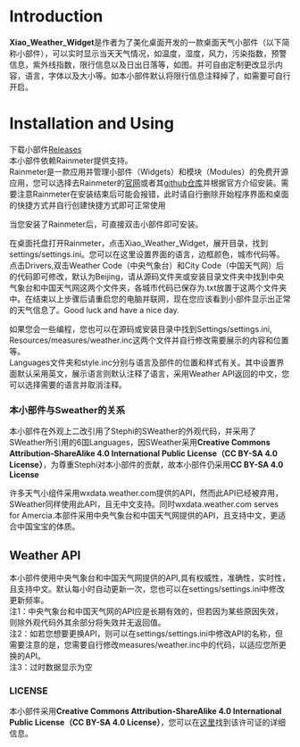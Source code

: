 # Introduction
**Xiao_Weather_Widget**是作者为了美化桌面开发的一款桌面天气小部件（以下简称小部件），可以实时显示当天天气情况，如温度，湿度，风力，污染指数，预警信息，紫外线指数，限行信息以及日出日落等，如图。并可自由定制更改显示内容，语言，字体以及大小等。如本小部件默认将限行信息注释掉了，如需要可自行开启。

#  Installation and Using
下载小部件[Releases](https://github.com/xiaochenthu/Xiao_Weather_Widget/releases)  
本小部件依赖Rainmeter提供支持。  
Rainmeter是一款应用并管理小部件（Widgets）和模块（Modules）的免费开源应用，您可以选择去Rainmeter的[官网](https://rainmeter.net)或者其[github仓库](https://github.com/rainmeter/)并根据官方介绍安装。需要注意Rainmeter在安装结束后可能会报错，此时请自行删除开始程序界面和桌面的快捷方式并自行创建快捷方式即可正常使用

当您安装了Rainmeter后，可直接双击小部件即可安装。

在桌面托盘打开Rainmeter，点击Xiao_Weather_Widget，展开目录，找到settings/settings.ini。您可以在这里设置界面的语言，边框颜色，城市代码等。
点击Drivers,双击Weather Code（中央气象台）和City Code（中国天气网）后的代码即可修改，默认为Beijing，请从源码文件夹或安装目录文件夹中找到中央气象台和中国天气网这两个文件夹，各城市代码已保存为.txt放置于这两个文件夹中。在结束以上步骤后请重启您的电脑并联网，现在您应该看到小部件显示出正常的天气信息了。Good luck and have a nice day.

如果您会一些编程，您也可以在源码或安装目录中找到Settings/settings.ini, Resources/measures/weather.inc这两个文件并自行修改需要展示的内容和位置等。  
Languages文件夹和style.inc分别与语言及部件的位置和样式有关。其中设置界面默认采用英文，展示语言则默认注释了语言，采用Weather API返回的中文，您可以选择需要的语言并取消注释。

### 本小部件与Sweather的关系

本小部件在外观上二改引用了Stephi的SWeather的外观代码，并采用了SWeather所引用的6国Languages，因SWeather采用**Creative Commons Attribution-ShareAlike 4.0 International Public License（CC BY-SA 4.0 License）**，为尊重Stephi对本小部件的贡献，故本小部件仍采用**CC BY-SA 4.0 License**

许多天气小组件采用wxdata.weather.com提供的API，然而此API已经被弃用，SWeather同样使用此API，且无中文支持。同时wxdata.weather.com serves for Amercia.本部件采用中央气象台和中国天气网提供的API，且支持中文，更适合中国宝宝的体质。

## Weather API
本小部件使用中央气象台和中国天气网提供的API,具有权威性，准确性，实时性，且支持中文。默认每小时自动更新一次，您也可以在settings/settings.ini中修改更新频率。  
注1：中央气象台和中国天气网的API应是长期有效的，但若因为某些原因失效，则除外观代码外其余部分将失效并无返回值。  
注2：如若您想要更换API，则可以在settings/settings.ini中修改API的名称，但需要注意的是，您需要自行修改measures/weather.inc中的代码，以适应您所更换的API。  
注3：过时数据显示为空

### LICENSE
本小部件采用**Creative Commons Attribution-ShareAlike 4.0 International Public License（CC BY-SA 4.0 License）**，您可以在[这里](https://creativecommons.org/licenses/by-sa/4.0/)找到该许可证的详细信息。
